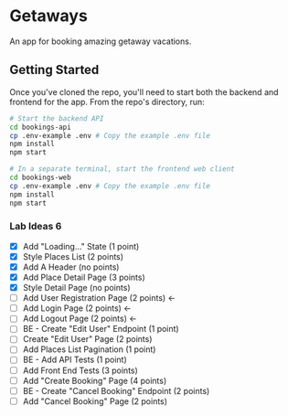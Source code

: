 # Getaways
An app for booking amazing getaway vacations.

## Getting Started

Once you've cloned the repo, you'll need to start both the backend and frontend for the app. From the repo's directory, run:

```bash
# Start the backend API
cd bookings-api
cp .env-example .env # Copy the example .env file
npm install
npm start

# In a separate terminal, start the frontend web client
cd bookings-web
cp .env-example .env # Copy the example .env file
npm install
npm start
```

### Lab Ideas 6
- [X] Add "Loading..." State (1 point)
- [X] Style Places List (2 points)
- [X] Add A Header (no points)
- [X] Add Place Detail Page (3 points)
- [X] Style Detail Page (no points)
- [ ] Add User Registration Page (2 points) <-
- [ ] Add Login Page (2 points) <-
- [ ] Add Logout Page (2 points) <-
- [ ] BE - Create "Edit User" Endpoint (1 point)
- [ ] Create "Edit User" Page (2 points)
- [ ] Add Places List Pagination (1 point)
- [ ] BE - Add API Tests (1 point)
- [ ] Add Front End Tests (3 points)
- [ ] Add "Create Booking" Page (4 points)
- [ ] BE - Create "Cancel Booking" Endpoint (2 points)
- [ ] Add "Cancel Booking" Page (2 points)
